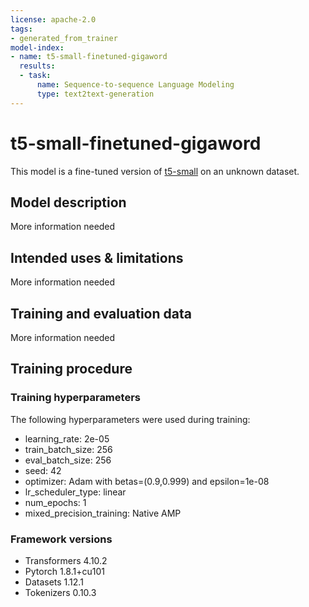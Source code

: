 ```yaml
---
license: apache-2.0
tags:
- generated_from_trainer
model-index:
- name: t5-small-finetuned-gigaword
  results:
  - task:
      name: Sequence-to-sequence Language Modeling
      type: text2text-generation
---
```


<!-- This model card has been generated automatically according to the information the Trainer had access to. You
should probably proofread and complete it, then remove this comment. -->

# t5-small-finetuned-gigaword

This model is a fine-tuned version of [t5-small](https://huggingface.co/t5-small) on an unknown dataset.

## Model description

More information needed

## Intended uses & limitations

More information needed

## Training and evaluation data

More information needed

## Training procedure

### Training hyperparameters

The following hyperparameters were used during training:
- learning_rate: 2e-05
- train_batch_size: 256
- eval_batch_size: 256
- seed: 42
- optimizer: Adam with betas=(0.9,0.999) and epsilon=1e-08
- lr_scheduler_type: linear
- num_epochs: 1
- mixed_precision_training: Native AMP

### Framework versions

- Transformers 4.10.2
- Pytorch 1.8.1+cu101
- Datasets 1.12.1
- Tokenizers 0.10.3
